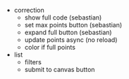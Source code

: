 - correction
    - show full code (sebastian)
    - set max points button (sebastian)
    - expand full button (sebastian)
    - update points async (no reload)
    - color if full points
- list
    - filters
    - submit to canvas button
